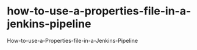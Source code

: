 # how-to-use-a-properties-file-in-a-jenkins-pipeline
How-to-use-a-Properties-file-in-a-Jenkins-Pipeline
